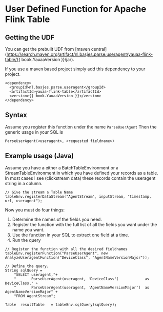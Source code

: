 # User Defined Function for Apache Flink Table

## Getting the UDF
You can get the prebuilt UDF from [maven central](https://search.maven.org/artifact/nl.basjes.parse.useragent/yauaa-flink-table/{{ book.YauaaVersion }}/jar).

If you use a maven based project simply add this dependency to your project.

<pre><code>&lt;dependency&gt;
  &lt;groupId&gt;nl.basjes.parse.useragent&lt;/groupId&gt;
  &lt;artifactId&gt;yauaa-flink-table&lt;/artifactId&gt;
  &lt;version&gt;{{ book.YauaaVersion }}&lt;/version&gt;
&lt;/dependency&gt;
</code></pre>

## Syntax
Assume you register this function under the name `ParseUserAgent`
Then the generic usage in your SQL is

<pre><code>ParseUserAgent(&lt;useragent&gt;, &lt;requested fieldname&gt;)</code></pre>

## Example usage (Java)
Assume you have a either a BatchTableEnvironment or a StreamTableEnvironment in which you have defined your records as a table.
In most cases I see (clickstream data) these records contain the useragent string in a column.

    // Give the stream a Table Name
    tableEnv.registerDataStream("AgentStream", inputStream, "timestamp, url, useragent");

Now you must do four things:

  1) Determine the names of the fields you need.
  2) Register the function with the full list of all the fields you want under the name you want.
  3) Use the function in your SQL to extract one field at a time.
  4) Run the query

    // Register the function with all the desired fieldnames
    tableEnv.registerFunction("ParseUserAgent", new AnalyzeUseragentFunction("DeviceClass", "AgentNameVersionMajor"));

    // Define the query.
    String sqlQuery =
        "SELECT useragent,"+
        "       ParseUserAgent(useragent, 'DeviceClass')            as DeviceClass," +
        "       ParseUserAgent(useragent, 'AgentNameVersionMajor')  as AgentNameVersionMajor" +
        "FROM AgentStream";

    Table  resultTable   = tableEnv.sqlQuery(sqlQuery);

